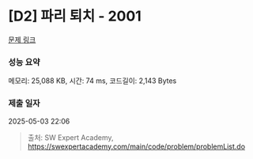 # [D2] 파리 퇴치 - 2001 

[문제 링크](https://swexpertacademy.com/main/code/problem/problemDetail.do?contestProbId=AV5PzOCKAigDFAUq) 

### 성능 요약

메모리: 25,088 KB, 시간: 74 ms, 코드길이: 2,143 Bytes

### 제출 일자

2025-05-03 22:06



> 출처: SW Expert Academy, https://swexpertacademy.com/main/code/problem/problemList.do